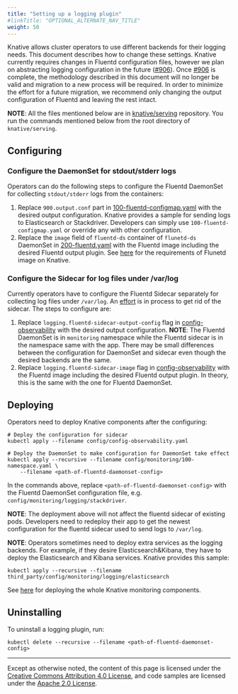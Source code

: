 ```yaml
---
title: "Setting up a logging plugin"
#linkTitle: "OPTIONAL_ALTERNATE_NAV_TITLE"
weight: 50
---
```


Knative allows cluster operators to use different backends for their logging
needs. This document describes how to change these settings. Knative currently
requires changes in Fluentd configuration files, however we plan on abstracting
logging configuration in the future
([#906](https://github.com/knative/serving/issues/906)). Once
[#906](https://github.com/knative/serving/issues/906) is complete, the
methodology described in this document will no longer be valid and migration to
a new process will be required. In order to minimize the effort for a future
migration, we recommend only changing the output configuration of Fluentd and
leaving the rest intact.

**NOTE**: All the files mentioned below are in
[knative/serving](https://github.com/knative/serving) repository. You run the
commands mentioned below from the root directory of `knative/serving`.

## Configuring

### Configure the DaemonSet for stdout/stderr logs

Operators can do the following steps to configure the Fluentd DaemonSet for
collecting `stdout/stderr` logs from the containers:

1. Replace `900.output.conf` part in
   [100-fluentd-configmap.yaml](https://github.com/knative/serving/blob/master/config/monitoring/logging/elasticsearch/100-fluentd-configmap.yaml)
   with the desired output configuration. Knative provides a sample for sending
   logs to Elasticsearch or Stackdriver. Developers can simply use
   `100-fluentd-configmap.yaml` or override any with other configuration.
2. Replace the `image` field of `fluentd-ds` container of `flunetd-ds` DaemonSet
   in
   [200-fluentd.yaml](https://github.com/knative/serving/blob/master/config/monitoring/logging/elasticsearch/200-fluentd.yaml)
   with the Fluentd image including the desired Fluentd output plugin. See
   [here](./fluentd-requirements.md) for the requirements of Flunetd
   image on Knative.

### Configure the Sidecar for log files under /var/log

Currently operators have to configure the Fluentd Sidecar separately for
collecting log files under `/var/log`. An
[effort](https://github.com/knative/serving/issues/818) is in process to get rid
of the sidecar. The steps to configure are:

1. Replace `logging.fluentd-sidecar-output-config` flag in
   [config-observability](https://github.com/knative/serving/blob/master/config/config-observability.yaml)
   with the desired output configuration. **NOTE**: The Fluentd DaemonSet is in
   `monitoring` namespace while the Fluentd sidecar is in the namespace same
   with the app. There may be small differences between the configuration for
   DaemonSet and sidecar even though the desired backends are the same.
2. Replace `logging.fluentd-sidecar-image` flag in
   [config-observability](https://github.com/knative/serving/blob/master/config/config-observability.yaml)
   with the Fluentd image including the desired Fluentd output plugin. In
   theory, this is the same with the one for Fluentd DaemonSet.

## Deploying

Operators need to deploy Knative components after the configuring:

```shell
# Deploy the configuration for sidecar
kubectl apply --filename config/config-observability.yaml

# Deploy the DaemonSet to make configuration for DaemonSet take effect
kubectl apply --recursive --filename config/monitoring/100-namespace.yaml \
    --filename <path-of-fluentd-daemonset-config>
```

In the commands above, replace `<path-of-fluentd-daemonset-config>` with the
Fluentd DaemonSet configuration file, e.g. `config/monitoring/logging/stackdriver`.

**NOTE**: The deployment above will not affect the fluentd sidecar of existing
pods. Developers need to redeploy their app to get the newest configuration for
the fluentd sidecar used to send logs to `/var/log`.

**NOTE**: Operators sometimes need to deploy extra services as the logging
backends. For example, if they desire Elasticsearch&Kibana, they have to deploy
the Elasticsearch and Kibana services. Knative provides this sample:

```shell
kubectl apply --recursive --filename third_party/config/monitoring/logging/elasticsearch
```

See [here](./installing-logging-metrics-traces.md) for deploying the
whole Knative monitoring components.

## Uninstalling

To uninstall a logging plugin, run:

```shell
kubectl delete --recursive --filename <path-of-fluentd-daemonset-config>
```

---

Except as otherwise noted, the content of this page is licensed under the
[Creative Commons Attribution 4.0 License](https://creativecommons.org/licenses/by/4.0/),
and code samples are licensed under the
[Apache 2.0 License](https://www.apache.org/licenses/LICENSE-2.0).

